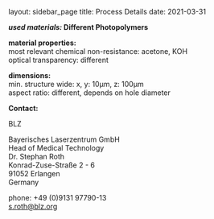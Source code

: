 layout: sidebar_page
title: Process Details
date: 2021-03-31

__*used materials:*	Different Photopolymers__


	
__material properties:__  	
most relevant chemical non-resistance:	acetone, KOH  
optical transparency:	different  
	
__dimensions:__  	
min. structure wide:	x, y: 10µm, z: 100µm  
aspect ratio:	different, depends on hole diameter
<!--break-->
__Contact:__


BLZ

Bayerisches Laserzentrum GmbH  
Head of Medical Technology  
Dr. Stephan Roth  
Konrad-Zuse-Straße 2 - 6  
91052 Erlangen  
Germany  

phone: +49 (0)9131 97790-13  
s.roth@blz.org
